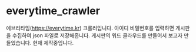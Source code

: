 # everytime_crawler
에브리타임(https://everytime.kr) 크롤러입니다.
아이디 비밀번호를 입력하면 게시판을 수집하여 json 파일로 저장해줍니다.
게시판의 워드 클라우드를 만들어서 보고자 만들었습니다.
현재 제작중입니다.
